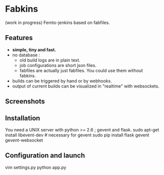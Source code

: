 Fabkins
=======

(work in progress)
Femto-jenkins based on fabfiles.

Features
--------

  - **simple, tiny and fast.**
  - no database :
    - old build logs are in plain text.
    - job configurations are short json files.
    - fabfiles are actually just fabfiles. You could use them without fabkins.
  - builds can be triggered by hand or by webhooks.
  - output of current builds can be visualized in "realtime" with websockets.

Screenshots
-----------

Installation
------------

You need a UNIX server with python >= 2.6 ; gevent and flask.
sudo apt-get install libevent-dev  # necessary for gevent
sudo pip install flask gevent gevent-websocket

Configuration and launch
------------------------

vim settings.py
python app.py
